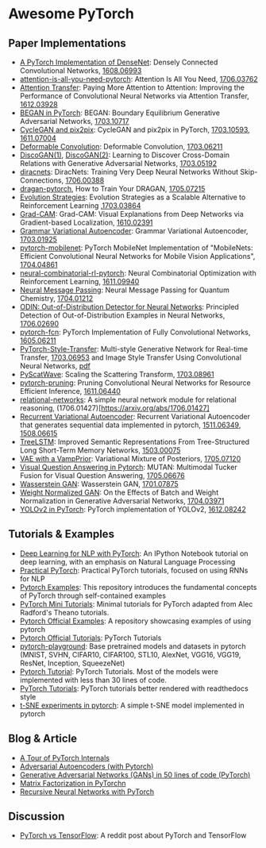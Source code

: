 # Awesome PyTorch

## Paper Implementations

- [A PyTorch Implementation of DenseNet](https://github.com/bamos/densenet.pytorch): Densely Connected Convolutional Networks, [1608.06993](https://arxiv.org/abs/1608.06993)
- [attention-is-all-you-need-pytorch](https://github.com/jadore801120/attention-is-all-you-need-pytorch): Attention Is All You Need, [1706.03762](https://arxiv.org/abs/1706.03762)
- [Attention Transfer](https://github.com/szagoruyko/attention-transfer): Paying More Attention to Attention: Improving the Performance of Convolutional Neural Networks via Attention Transfer, [1612.03928](https://arxiv.org/abs/1612.03928)
- [BEGAN in PyTorch](https://github.com/carpedm20/BEGAN-pytorch): BEGAN: Boundary Equilibrium Generative Adversarial Networks, [1703.10717](https://arxiv.org/abs/1703.10717)
- [CycleGAN and pix2pix](https://github.com/junyanz/pytorch-CycleGAN-and-pix2pix): CycleGAN and pix2pix in PyTorch, [1703.10593](https://arxiv.org/abs/1703.10593), [1611.07004](https://arxiv.org/abs/1611.07004)
- [Deformable Convolution](https://github.com/oeway/pytorch-deform-conv): Deformable Convolution, [1703.06211](http://arxiv.org/abs/1703.06211)
- [DiscoGAN(1)](https://github.com/SKTBrain/DiscoGAN), [DiscoGAN(2)](https://github.com/carpedm20/DiscoGAN-pytorch): Learning to Discover Cross-Domain Relations with Generative Adversarial Networks, [1703.05192](https://arxiv.org/abs/1703.05192)
- [diracnets](https://github.com/szagoruyko/diracnets): DiracNets: Training Very Deep Neural Networks Without Skip-Connections, [1706.00388](https://arxiv.org/abs/1706.00388)
- [dragan-pytorch](https://github.com/jfsantos/dragan-pytorch), How to Train Your DRAGAN, [1705.07215](https://arxiv.org/abs/1705.07215)
- [Evolution Strategies](https://github.com/atgambardella/pytorch-es): Evolution Strategies as a Scalable Alternative to Reinforcement Learning ,[1703.03864](https://arxiv.org/abs/1703.03864)
- [Grad-CAM](https://github.com/jacobgil/pytorch-grad-cam): Grad-CAM: Visual Explanations from Deep Networks via Gradient-based Localization, [1610.02391](https://arxiv.org/abs/1610.02391)
- [Grammar Variational Autoencoder](https://github.com/episodeyang/grammar_variational_autoencoder): Grammar Variational Autoencoder, [1703.01925](https://arxiv.org/abs/1703.01925)
- [pytorch-mobilenet](https://github.com/marvis/pytorch-mobilenet): PyTorch MobileNet Implementation of "MobileNets: Efficient Convolutional Neural Networks for Mobile Vision Applications", [1704.04861](https://arxiv.org/abs/1704.04861)
- [neural-combinatorial-rl-pytorch](https://github.com/pemami4911/neural-combinatorial-rl-pytorch): Neural Combinatorial Optimization with Reinforcement Learning, [1611.09940](https://arxiv.org/abs/1611.09940)
- [Neural Message Passing](https://github.com/priba/nmp_qc): Neural Message Passing for Quantum Chemistry, [1704.01212](https://arxiv.org/abs/1704.01212)
- [ODIN: Out-of-Distribution Detector for Neural Networks](https://github.com/shiyuliang/odin-pytorch): Principled Detection of Out-of-Distribution Examples in Neural Networks, [1706.02690](https://arxiv.org/abs/1706.02690)
- [pytorch-fcn](https://github.com/wkentaro/pytorch-fcn): PyTorch Implementation of Fully Convolutional Networks, [1605.06211](https://arxiv.org/abs/1605.06211)
- [PyTorch-Style-Transfer](https://github.com/zhanghang1989/PyTorch-Style-Transfer): Multi-style Generative Network for Real-time Transfer, [1703.06953](https://arxiv.org/pdf/1703.06953.pdf) and Image Style Transfer Using Convolutional Neural Networks, [pdf](http://www.cv-foundation.org/openaccess/content_cvpr_2016/papers/Gatys_Image_Style_Transfer_CVPR_2016_paper.pdf)
- [PyScatWave](https://github.com/edouardoyallon/pyscatwave): Scaling the Scattering Transform, [1703.08961](https://arxiv.org/abs/1703.08961)
- [pytorch-pruning](https://github.com/jacobgil/pytorch-pruning): Pruning Convolutional Neural Networks for Resource Efficient Inference, [1611.06440](https://arxiv.org/abs/1611.06440)
- [relational-networks](https://github.com/kimhc6028/relational-networks): A simple neural network module for relational reasoning, (1706.01427)[https://arxiv.org/abs/1706.01427]
- [Recurrent Variational Autoencoder](https://github.com/analvikingur/pytorch_RVAE): Recurrent Variational Autoencoder that generates sequential data implemented in pytorch, [1511.06349](https://arxiv.org/abs/1511.06349), [1508.06615](https://arxiv.org/abs/1508.06615)
- [TreeLSTM](https://gist.github.com/wolet/1b49c03968b2c83897a4a15c78980b18): Improved Semantic Representations From Tree-Structured Long Short-Term Memory Networks, [1503.00075](https://arxiv.org/abs/1503.00075)
- [VAE with a VampPrior](https://github.com/jmtomczak/vae_vampprior): Variational Mixture of Posteriors, [1705.07120](https://arxiv.org/abs/1705.07120)
- [Visual Question Answering in Pytorch](https://github.com/Cadene/vqa.pytorch): MUTAN: Multimodal Tucker Fusion for Visual Question Answering, [1705.06676](https://arxiv.org/abs/1705.06676)
- [Wasserstein GAN](https://github.com/martinarjovsky/WassersteinGAN): Wasserstein GAN, [1701.07875](https://arxiv.org/abs/1701.07875)
- [Weight Normalized GAN](https://github.com/stormraiser/GAN-weight-norm): On the Effects of Batch and Weight Normalization in Generative Adversarial Networks, [1704.03971](https://arxiv.org/abs/1704.03971)
- [YOLOv2 in PyTorch](https://github.com/longcw/yolo2-pytorch): PyTorch implementation of YOLOv2, [1612.08242](https://arxiv.org/abs/1612.08242)

## Tutorials & Examples

- [Deep Learning for NLP with PyTorch](https://github.com/rguthrie3/DeepLearningForNLPInPytorch): An IPython Notebook tutorial on deep learning, with an emphasis on Natural Language Processing
- [Practical PyTorch](https://github.com/spro/practical-pytorch): Practical PyTorch tutorials, focused on using RNNs for NLP
- [Pytorch Examples](https://github.com/jcjohnson/pytorch-examples): This repository introduces the fundamental concepts of PyTorch through self-contained examples
- [PyTorch Mini Tutorials](https://github.com/vinhkhuc/PyTorch-Mini-Tutorials): Minimal tutorials for PyTorch adapted from Alec Radford's Theano tutorials.
- [Pytorch Official Examples](https://github.com/pytorch/examples): A repository showcasing examples of using pytorch
- [Pytorch Official Tutorials](https://github.com/pytorch/tutorials): PyTorch Tutorials
- [pytorch-playground](https://github.com/aaron-xichen/pytorch-playground): Base pretrained models and datasets in pytorch (MNIST, SVHN, CIFAR10, CIFAR100, STL10, AlexNet, VGG16, VGG19, ResNet, Inception, SqueezeNet)
- [Pytorch Tutorial](https://github.com/yunjey/pytorch-tutorial): PyTorch Tutorials. Most of the models were implemented with less than 30 lines of code.
- [PyTorch Tutorials](https://chsasank.github.io/pytorch-tutorials/index.html): PyTorch tutorials better rendered with readthedocs style
- [t-SNE experiments in pytorch](https://github.com/cemoody/topicsne): A simple t-SNE model implemented in pytorch

## Blog & Article

- [A Tour of PyTorch Internals](https://gist.github.com/killeent/4675635b40b61a45cac2f95a285ce3c0)
- [Adversarial Autoencoders (with Pytorch)](https://blog.paperspace.com/adversarial-autoencoders-with-pytorch/)
- [Generative Adversarial Networks (GANs) in 50 lines of code (PyTorch)](https://medium.com/@devnag/generative-adversarial-networks-gans-in-50-lines-of-code-pytorch-e81b79659e3f)
- [Matrix Factorization in PyTorchn](http://blog.ethanrosenthal.com/2017/06/20/matrix-factorization-in-pytorch/)
- [Recursive Neural Networks with PyTorch](https://devblogs.nvidia.com/parallelforall/recursive-neural-networks-pytorch/)

## Discussion

- [PyTorch vs TensorFlow](https://www.reddit.com/r/MachineLearning/comments/5w3q74/d_so_pytorch_vs_tensorflow_whats_the_verdict_on/): A reddit post about PyTorch and TensorFlow
